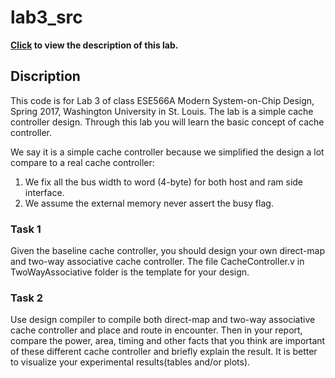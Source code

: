 # lab3_src
 
**[Click](http://classes.engineering.wustl.edu/ese566/Lab/Lab3_description.pdf) to view the description of this lab.**

## Discription
This code is for Lab 3 of class ESE566A Modern System-on-Chip Design, Spring 2017, Washington University in St. Louis. The lab is a simple cache controller design. Through this lab you will learn the basic concept of cache controller. 

We say it is a simple cache controller because we simplified the design a lot compare to a real cache controller:
1. We fix all the bus width to word (4-byte) for both host and ram side interface.
2. We assume the external memory never assert the busy flag.

### Task 1
Given the baseline cache controller, you should design your own direct-map and two-way associative cache controller.
The file CacheController.v in TwoWayAssociative folder is the template for your design.

### Task 2
Use design compiler to compile both direct-map and two-way associative cache controller and place and route in encounter. Then in your report, compare the power, area, timing and other facts that you think are important of these different cache controller and briefly explain the result. It is better to visualize your experimental results(tables and/or plots).
